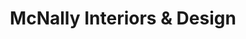 ---
title: "McNally Interiors & Design"
url: /bozeman/mcnally-interiors-and-design/
shop: furniture
---